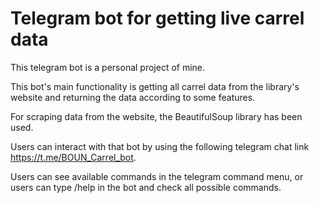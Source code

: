 # Telegram bot for getting live carrel data

This telegram bot is a personal project of mine.

This bot's main functionality is getting all carrel data from the library's website and returning the data according to some features.

For scraping data from the website, the BeautifulSoup library has been used.

Users can interact with that bot by using the following telegram chat link https://t.me/BOUN_Carrel_bot.

Users can see available commands in the telegram command menu, or users can type /help in the bot and check all possible commands.
